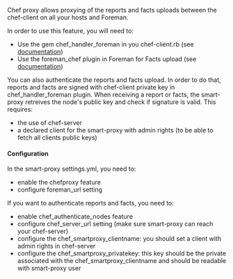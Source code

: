 Chef proxy allows proxying of the reports and facts uploads between the chef-client on all your hosts and Foreman.

In order to use this feature, you will need to:

* Use the gem chef_handler_foreman in you chef-client.rb (see [documentation](https://github.com/theforeman/chef-handler-foreman))
* Use the foreman_chef plugin in Foreman for Facts upload (see [documentation](https://github.com/ares/foreman_chef))

You can also authenticate the reports and facts upload. In order to do that, reports and facts are signed with chef-client private key
in chef_handler_foreman plugin. When receiving a report or facts, the smart-proxy retreives the node's public key and check if signature is valid.
This requires:

* the use of chef-server
* a declared client for the smart-proxy with admin rights (to be able to fetch all clients public keys)

#### Configuration

In the smart-proxy settings.yml, you need to:

* enable the chefproxy feature
* configure foreman_url setting

If you want to authenticate reports and facts, you need to:

* enable chef_authenticate_nodes feature
* configure chef_server_url setting (make sure smart-proxy can reach your chef-server)
* configure the chef_smartproxy_clientname: you should set a client with admin rights in chef-server
* configure the chef_smartproxy_privatekey: this key should be the private associated with the chef_smartproxy_clientname and should be readable with smart-proxy user
